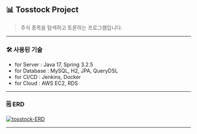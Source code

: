 ## 📊 Tosstock Project

> 주식 종목을 탐색하고 토론하는 프로그램입니다.

---

### 🛠️ 사용된 기술

- for Server : Java 17, Spring 3.2.5
- for Database : MySQL, H2, JPA, QueryDSL
- for CI/CD : Jenkins, Docker
- for Cloud : AWS EC2, RDS

---

### 🗒️ ERD

<a href="https://ibb.co/gPYWnkz"><img src="https://i.ibb.co/Brk610q/tosstock-ERD.png" alt="tosstock-ERD" border="0"></a>

---

[//]: # (🗳 Architecture, 핵심 기능 및 트러블 슈팅)